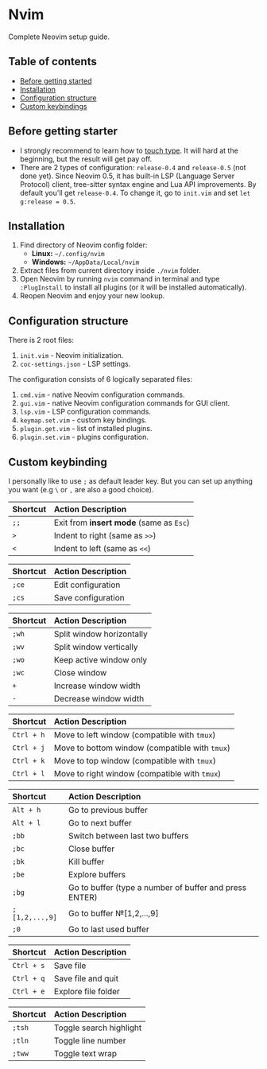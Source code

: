# Nvim

Complete Neovim setup guide.

## Table of contents

- [Before getting started](#before-getting-started)
- [Installation](#installation)
- [Configuration structure](#configuration-structure)
- [Custom keybindings](#custom-keybindings)

## Before getting starter

- I strongly recommend to learn how to [touch type][touch-type]. It will hard at the beginning, but the result will get pay off.
- There are 2 types of configuration: `release-0.4` and `release-0.5` (not done yet). Since Neovim 0.5, it has built-in LSP (Language Server Protocol) client, tree-sitter syntax engine and Lua API improvements. By default you'll get `release-0.4`. To change it, go to `init.vim` and set `let g:release = 0.5`.

## Installation

1. Find directory of Neovim config folder:
   - **Linux:** `~/.config/nvim`
   - **Windows:** `~/AppData/Local/nvim`
1. Extract files from current directory inside `./nvim` folder.
1. Open Neovim by running `nvim` command in terminal and type `:PlugInstall` to install all plugins (or it will be installed automatically).
1. Reopen Neovim and enjoy your new lookup.

## Configuration structure

There is 2 root files:

1. `init.vim` - Neovim initialization.
1. `coc-settings.json` - LSP settings.

The configuration consists of 6 logically separated files:

1. `cmd.vim` - native Neovim configuration commands.
1. `gui.vim` - native Neovim configuration commands for GUI client.
1. `lsp.vim` - LSP configuration commands.
1. `keymap.set.vim` - custom key bindings.
1. `plugin.get.vim` - list of installed plugins.
1. `plugin.set.vim` - plugins configuration.

## Custom keybinding

I personally like to use `;` as default leader key. But you can set up anything you want (e.g `\` or `,` are also a good choice).

| Shortcut | Action Description                        |
| :------- | :---------------------------------------- |
| `;;`     | Exit from **insert mode** (same as `Esc`) |
| `>`      | Indent to right (same as `>>`)            |
| `<`      | Indent to left (same as `<<`)             |

| Shortcut | Action Description |
| :------- | :----------------- |
| `;ce`    | Edit configuration |
| `;cs`    | Save configuration |

| Shortcut | Action Description        |
| :------- | :------------------------ |
| `;wh`    | Split window horizontally |
| `;wv`    | Split window vertically   |
| `;wo`    | Keep active window only   |
| `;wc`    | Close window              |
| `+`      | Increase window width     |
| `-`      | Decrease window width     |

| Shortcut   | Action Description                             |
| :--------- | :--------------------------------------------- |
| `Ctrl + h` | Move to left window (compatible with `tmux`)   |
| `Ctrl + j` | Move to bottom window (compatible with `tmux`) |
| `Ctrl + k` | Move to top window (compatible with `tmux`)    |
| `Ctrl + l` | Move to right window (compatible with `tmux`)  |

| Shortcut       | Action Description                                     |
| :------------- | :----------------------------------------------------- |
| `Alt + h`      | Go to previous buffer                                  |
| `Alt + l`      | Go to next buffer                                      |
| `;bb`          | Switch between last two buffers                        |
| `;bc`          | Close buffer                                           |
| `;bk`          | Kill buffer                                            |
| `;be`          | Explore buffers                                        |
| `;bg`          | Go to buffer (type a number of buffer and press ENTER) |
| `;[1,2,...,9]` | Go to buffer №[1,2,...,9]                              |
| `;0`           | Go to last used buffer                                 |

| Shortcut   | Action Description  |
| :--------- | :------------------ |
| `Ctrl + s` | Save file           |
| `Ctrl + q` | Save file and quit  |
| `Ctrl + e` | Explore file folder |

| Shortcut | Action Description      |
| :------- | :---------------------- |
| `;tsh`   | Toggle search highlight |
| `;tln`   | Toggle line number      |
| `;tww`   | Toggle text wrap        |

<!-- Links -->

[touch-type]: https://www.typingstudy.com

<!-- Links -->
